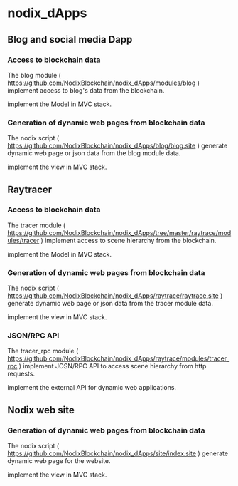 # nodix_dApps

## Blog and social media Dapp

### Access to blockchain data

The blog module ( https://github.com/NodixBlockchain/nodix_dApps/modules/blog ) implement access to blog's data from the blockchain. 

implement the Model in MVC stack.


### Generation of dynamic web pages from blockchain data

The nodix script ( https://github.com/NodixBlockchain/nodix_dApps/blog/blog.site ) generate dynamic web page or json data from the blog module data.

implement the view in MVC stack.

## Raytracer

### Access to blockchain data

The tracer module ( https://github.com/NodixBlockchain/nodix_dApps/tree/master/raytrace/modules/tracer ) implement access to scene hierarchy from the blockchain. 

implement the Model in MVC stack.


### Generation of dynamic web pages from blockchain data

The nodix script ( https://github.com/NodixBlockchain/nodix_dApps/raytrace/raytrace.site ) generate dynamic web page or json data from the tracer module data.

implement the view in MVC stack.

### JSON/RPC API

The tracer_rpc module ( https://github.com/NodixBlockchain/nodix_dApps/raytrace/modules/tracer_rpc ) implement JOSN/RPC API to access scene hierarchy from http requests. 

implement the external API for dynamic web applications.


## Nodix web site

### Generation of dynamic web pages from blockchain data

The nodix script ( https://github.com/NodixBlockchain/nodix_dApps/site/index.site ) generate dynamic web page for the website.

implement the view in MVC stack.